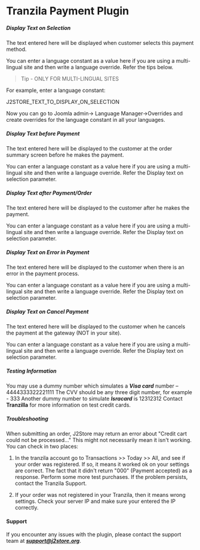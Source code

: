 # Tranzila Payment Plugin













##### Display Text on Selection
The text entered here will be displayed when customer selects this payment method. 

You can enter a language constant as a value here if you are using a multi-lingual site and then write a language override. Refer the tips below.

>Tip - ONLY FOR MULTI-LINGUAL SITES

For example, enter a language constant: 

J2STORE_TEXT_TO_DISPLAY_ON_SELECTION 

Now you can go to Joomla admin-> Language Manager->Overrides and create overrides for the language constant in all your languages. 

##### Display Text before Payment
The text entered here will be displayed to the customer at the order summary screen before he makes the payment. 

You can enter a language constant as a value here if you are using a multi-lingual site and then write a language override. Refer the Display text on selection parameter. 

##### Display Text after Payment/Order
The text entered here will be displayed to the customer after he makes the payment. 

You can enter a language constant as a value here if you are using a multi-lingual site and then write a language override. Refer the Display text on selection parameter.

##### Display Text on Error in Payment
The text entered here will be displayed to the customer when there is an error in the payment process.

You can enter a language constant as a value here if you are using a multi-lingual site and then write a language override. Refer the Display text on selection parameter.

##### Display Text on Cancel Payment
The text entered here will be displayed to the customer when he cancels the payment at the gateway (NOT in your site).

You can enter a language constant as a value here if you are using a multi-lingual site and then write a language override. Refer the Display text on selection parameter.

##### Testing Information
You may use a dummy number which simulates a ***Visa card*** number – 4444333322221111
The CVV should be any three digit number, for example - 333
Another dummy number to simulate ***Isracard*** is 12312312
Contact **Tranzilla** for more information on test credit cards.

##### Troubleshooting
When submitting an order, J2Store may return an error about "Credit cart could not be processed..." This might not necessarily mean it isn't working. You can check in two places:
1) In the tranzila account go to Transactions >> Today >> All, and see if your order was registered. If so, it means it worked ok on your settings are correct. The fact that it didn't return "000" (Payment accepted) as a response. Perform some more test purchases. If the problem persists, contact the Tranzila Support.

2) If your order was not registered in your Tranzila, then it means wrong settings. Check your server IP and make sure your entered the IP correctly.

#### Support
If you encounter any issues with the plugin, please contact the support team at ***support@j2store.org***.

